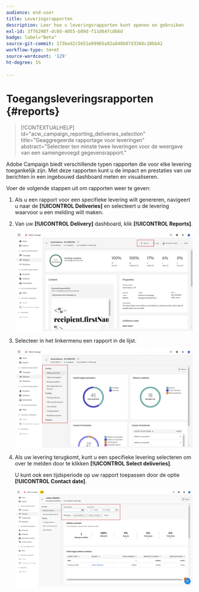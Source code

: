 ```yaml
---
audience: end-user
title: Leveringsrapporten
description: Leer hoe u leveringsrapporten kunt openen en gebruiken
exl-id: 3f76298f-dc0d-4055-b89d-f11d64fcd66d
badge: label="Beta"
source-git-commit: 173bed2c5651e09965a92a848b07d3368c10bb42
workflow-type: tm+mt
source-wordcount: '129'
ht-degree: 1%

---
```


# Toegangsleveringsrapporten {#reports}

>[!CONTEXTUALHELP]
>id="acw_campaign_reporting_deliveries_selection"
>title="Geaggregeerde rapportage voor leveringen"
>abstract="Selecteer ten minste twee leveringen voor de weergave van een samengevoegd gegevensrapport."

Adobe Campaign biedt verschillende typen rapporten die voor elke levering toegankelijk zijn. Met deze rapporten kunt u de impact en prestaties van uw berichten in een ingebouwd dashboard meten en visualiseren.

Voer de volgende stappen uit om rapporten weer te geven:

1. Als u een rapport voor een specifieke levering wilt genereren, navigeert u naar de **[!UICONTROL Deliveries]** en selecteert u de levering waarvoor u een melding wilt maken.

1. Van uw **[!UICONTROL Delivery]** dashboard, klik **[!UICONTROL Reports]**.

   ![](assets/reporting2.png)

1. Selecteer in het linkermenu een rapport in de lijst.

   ![](assets/reporting.png)

1. Als uw levering terugkomt, kunt u een specifieke levering selecteren om over te melden door te klikken **[!UICONTROL Select deliveries]**.

   U kunt ook een tijdsperiode op uw rapport toepassen door de optie **[!UICONTROL Contact date]**.

   ![](assets/delivery-recurring.png)
